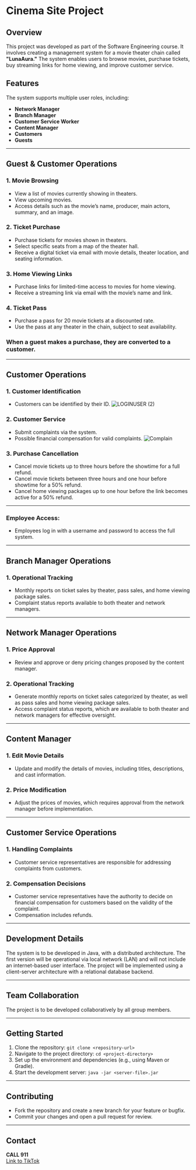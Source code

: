 # Cinema Site Project

## Overview
This project was developed as part of the Software Engineering course. It involves creating a management system for a movie theater chain called **"LunaAura."** The system enables users to browse movies, purchase tickets, buy streaming links for home viewing, and improve customer service.

## Features
The system supports multiple user roles, including:
- **Network Manager**
- **Branch Manager**
- **Customer Service Worker**
- **Content Manager**
- **Customers**
- **Guests**

---

## Guest & Customer Operations

### 1. Movie Browsing
- View a list of movies currently showing in theaters.
- View upcoming movies.
- Access details such as the movie’s name, producer, main actors, summary, and an image.

### 2. Ticket Purchase
- Purchase tickets for movies shown in theaters.
- Select specific seats from a map of the theater hall.
- Receive a digital ticket via email with movie details, theater location, and seating information.

### 3. Home Viewing Links
- Purchase links for limited-time access to movies for home viewing.
- Receive a streaming link via email with the movie’s name and link.

### 4. Ticket Pass
- Purchase a pass for 20 movie tickets at a discounted rate.
- Use the pass at any theater in the chain, subject to seat availability.

###  When a guest makes a purchase, they are converted to a customer.


---

## Customer Operations

### 1. Customer Identification
- Customers can be identified by their ID.
![LOGINUSER (2)](https://github.com/user-attachments/assets/5c888371-e5ad-490f-bdde-5cd8d214b0a2)


### 2. Customer Service
- Submit complaints via the system.
- Possible financial compensation for valid complaints.
![Complain](https://github.com/user-attachments/assets/e3dd70ca-6686-4d98-b721-a41436f53594)


### 3. Purchase Cancellation
- Cancel movie tickets up to three hours before the showtime for a full refund.
- Cancel movie tickets between three hours and one hour before showtime for a 50% refund.
- Cancel home viewing packages up to one hour before the link becomes active for a 50% refund.

---






### Employee Access:
- Employees log in with a username and password to access the full system.


---

## Branch Manager Operations
### 1. Operational Tracking
- Monthly reports on ticket sales by theater, pass sales, and home viewing package sales.
- Complaint status reports available to both theater and network managers.

---

## Network Manager Operations

### 1. Price Approval
- Review and approve or deny pricing changes proposed by the content manager.

### 2. Operational Tracking
- Generate monthly reports on ticket sales categorized by theater, as well as pass sales and home viewing package sales.
- Access complaint status reports, which are available to both theater and network managers for effective oversight.


---
## Content Manager

### 1. Edit Movie Details
- Update and modify the details of movies, including titles, descriptions, and cast information.

### 2. Price Modification
- Adjust the prices of movies, which requires approval from the network manager before implementation.


---

## Customer Service Operations

### 1. Handling Complaints
- Customer service representatives are responsible for addressing complaints from customers.

### 2. Compensation Decisions
- Customer service representatives have the authority to decide on financial compensation for customers based on the validity of the complaint. 
- Compensation includes refunds.

---

## Development Details
The system is to be developed in Java, with a distributed architecture. The first version will be operational via local network (LAN) and will not include an internet-based user interface. The project will be implemented using a client-server architecture with a relational database backend.

---

## Team Collaboration
The project is to be developed collaboratively by all group members.

---

## Getting Started
1. Clone the repository: `git clone <repository-url>`
2. Navigate to the project directory: `cd <project-directory>`
3. Set up the environment and dependencies (e.g., using Maven or Gradle).
4. Start the development server: `java -jar <server-file>.jar`

---

## Contributing
- Fork the repository and create a new branch for your feature or bugfix.
- Commit your changes and open a pull request for review.

---

## Contact
**CALL 911**  
[Link to TikTok](https://vt.tiktok.com/ZS2YPYCPr/)

